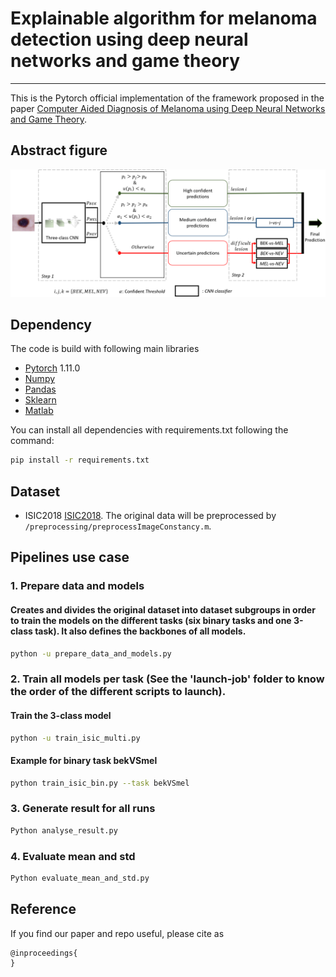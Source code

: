 # Explainable algorithm for melanoma detection using deep neural networks and game theory

_________________

This is the Pytorch official implementation of the framework proposed in the paper [Computer Aided Diagnosis of Melanoma using Deep Neural Networks and Game Theory](https:).
## Abstract figure

![Alt text](proposed_framework.png?raw=true "HMLoss")
## Dependency
The code is build with following main libraries
- [Pytorch](https://www.tensorflow.org) 1.11.0
- [Numpy](https://numpy.org/) 
- [Pandas](https://pandas.pydata.org/)
- [Sklearn](https://scikit-learn.org/stable/)
- [Matlab](https://ch.mathworks.com/fr/products/matlab.html)


You can install all dependencies with requirements.txt following the command:
```bash
pip install -r requirements.txt 
```


## Dataset
- ISIC2018 [ISIC2018](https://challenge2018.isic-archive.com/). The original data will be preprocessed by `/preprocessing/preprocessImageConstancy.m`.


## Pipelines use case
### 1. Prepare data and models
#### Creates and divides the original dataset into dataset subgroups in order to train the models on the different tasks (six binary tasks and one 3-class task). It also defines the backbones of all models. 
```bash
python -u prepare_data_and_models.py
```

### 2. Train all models per task (See the 'launch-job' folder to know the order of the different scripts to launch).

#### Train the 3-class model  
```bash
python -u train_isic_multi.py
```
#### Example for binary task bekVSmel
```bash
python train_isic_bin.py --task bekVSmel  
```
### 3. Generate result for all runs
```bash
Python analyse_result.py
```
### 4. Evaluate mean and std
```bash
Python evaluate_mean_and_std.py
```

## Reference

If you find our paper and repo useful, please cite as

```
@inproceedings{
}
